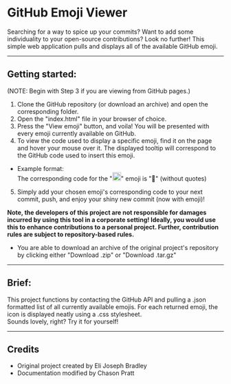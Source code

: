 # GitHub Emoji Viewer

Searching for a way to spice up your commits? Want to add some individuality to your open-source contributions? Look no further!
This simple web application pulls and displays all of the available GitHub emoji.

----
## Getting started:
(NOTE: Begin with Step 3 if you are viewing from GitHub pages.)

1. Clone the GitHub repository (or download an archive) and open the corresponding folder.
2. Open the "index.html" file in your browser of choice.
3. Press the "View emoji" button, and voila! You will be presented with every emoji currently available on GitHub.
4. To view the code used to display a specific emoji, find it on the page and hover your mouse over it. The displayed tooltip will correspond to the GitHub code used to insert this emoji.
- Example format:  
The corresponding code for the "<img src="https://github.githubassets.com/images/icons/emoji/unicode/1f50e.png?v8" width="20" height="20">" emoji is ":mag_right:" (without quotes)
5. Simply add your chosen emoji's corresponding code to your next commit, push, and enjoy your shiny new commit (now with emoji)!   
   
**Note, the developers of this project are not responsible for damages incurred by using this tool in a corporate setting! Ideally, you would use this to enhance contributions to a personal project. Further, contribution rules are subject to repository-based rules.**

- You are able to download an archive of the original project's repository by clicking either "Download .zip" or "Download .tar.gz"

----

## Brief:

This project functions by contacting the GitHub API and pulling a .json formatted list of all currently available emojis. For each returned emoji, the icon is displayed neatly using a .css stylesheet.  
Sounds lovely, right? Try it for yourself!

----

## Credits
- Original project created by Eli Joseph Bradley  
- Documentation modified by Chason Pratt
